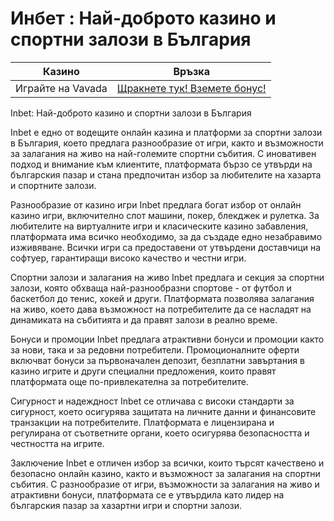 # Инбет : Най-доброто казино и спортни залози в България
| Казино                   | Връзка                                                                                         |
|--------------------------|------------------------------------------------------------------------------------------------|
| Играйте на Vavada        | [Щракнете тук! Вземете бонус!](https://partnervavadarv.com/?promo=664c53c2-c126-47df-a9b6-e93726155fae&target=register) |

Inbet: Най-доброто казино и спортни залози в България

Inbet е едно от водещите онлайн казина и платформи за спортни залози в България, което предлага разнообразие от игри, както и възможности за залагания на живо на най-големите спортни събития. С иновативен подход и внимание към клиентите, платформата бързо се утвърди на българския пазар и стана предпочитан избор за любителите на хазарта и спортните залози.

Разнообразие от казино игри
Inbet предлага богат избор от онлайн казино игри, включително слот машини, покер, блекджек и рулетка. За любителите на виртуалните игри и класическите казино забавления, платформата има всичко необходимо, за да създаде едно незабравимо изживяване. Всички игри са предоставени от утвърдени доставчици на софтуер, гарантиращи високо качество и честни игри.

Спортни залози и залагания на живо
Inbet предлага и секция за спортни залози, която обхваща най-разнообразни спортове - от футбол и баскетбол до тенис, хокей и други. Платформата позволява залагания на живо, което дава възможност на потребителите да се насладят на динамиката на събитията и да правят залози в реално време.

Бонуси и промоции
Inbet предлага атрактивни бонуси и промоции както за нови, така и за редовни потребители. Промоционалните оферти включват бонуси за първоначален депозит, безплатни завъртания в казино игрите и други специални предложения, които правят платформата още по-привлекателна за потребителите.

Сигурност и надеждност
Inbet се отличава с високи стандарти за сигурност, което осигурява защитата на личните данни и финансовите транзакции на потребителите. Платформата е лицензирана и регулирана от съответните органи, което осигурява безопасността и честността на игрите.

Заключение
Inbet е отличен избор за всички, които търсят качествено и безопасно онлайн казино, както и възможност за залагания на спортни събития. С разнообразие от игри, възможности за залагания на живо и атрактивни бонуси, платформата се е утвърдила като лидер на българския пазар за хазартни игри и спортни залози.

